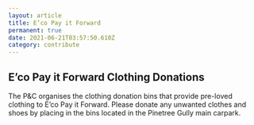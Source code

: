 ```yaml
---
layout: article
title: E’co Pay it Forward
permanent: true
date: 2021-06-21T03:57:50.610Z
category: contribute
---
```

## E’co Pay it Forward Clothing Donations
The P&C organises the clothing donation bins that provide pre-loved clothing to E’co Pay it Forward.  Please donate any unwanted clothes and shoes by placing in the bins located in the Pinetree Gully main carpark.